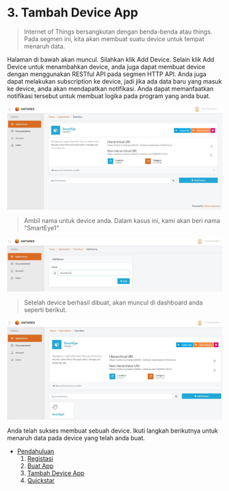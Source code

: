 # 3. Tambah Device App

> Internet of Things bersangkutan dengan benda-benda atau things. Pada segmen ini, 
kita akan membuat suatu device untuk tempat menaruh data.

Halaman di bawah akan muncul. Silahkan klik Add Device. Selain klik Add Device untuk 
menambahkan device, anda juga dapat membuat device dengan menggunakan RESTful API pada 
segmen HTTP API. Anda juga dapat melakukan subscription ke device, jadi jika ada data baru 
yang masuk ke device, anda akan mendapatkan notifikasi. Anda dapat memanfaatkan 
notifikasi tersebut untuk membuat logika pada program yang anda buat.

![image](./media/getting-started-10.jpg)

> Ambil nama untuk device anda. Dalam kasus ini, kami akan beri nama "SmartEye1"

![image](./media/getting-started-11.jpg)

>Setelah device berhasil dibuat, akan muncul di dashboard anda seperti berikut.

![image](./media/getting-started-13.jpg)

Anda telah sukses membuat sebuah device. Ikuti langkah berikutnya untuk menaruh data 
pada device yang telah anda buat.


<script>
  window.$docsify = {
    loadSidebar: true

    loadSidebar: 'README.md'
    loadSidebar: 'regis.md'
    loadSidebar: 'buat.md'
    loadSidebar: 'tambah.md'
    loadSidebar: 'quick.md'

  }
</script>
<script src="//unpkg.com/docsify/lib/docsify.min.js"></script>

<!-- docs/_sidebar.md -->
* [Pendahuluan](README.md)
	1. [Registasi](regis.md)
	2. [Buat App](buat.md)
	3. [Tambah Device App](tambah.md)
	4. [Quickstar](quick.md)